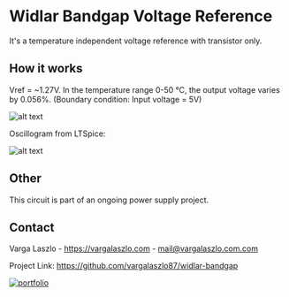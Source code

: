 # Widlar Bandgap Voltage Reference

It's a temperature independent voltage reference with transistor only.

## How it works

Vref = ~1.27V. In the temperature range 0-50 °C, the output voltage varies by 0.056%. (Boundary condition: Input voltage = 5V)

![alt text](https://vargalaszlo.com/images/out/widlar-bandgap-sch.jpg)

Oscillogram from LTSpice:

![alt text](https://vargalaszlo.com/images/out/widlar-bandgap-sim.jpg)

## Other

This circuit is part of an ongoing power supply project.

## Contact

Varga Laszlo - https://vargalaszlo.com - mail@vargalaszlo.com.com

Project Link: https://github.com/vargalaszlo87/widlar-bandgap

[![portfolio](https://img.shields.io/badge/my_portfolio-000?style=for-the-badge&logo=ko-fi&logoColor=white)](http://vargalaszlo.com)
